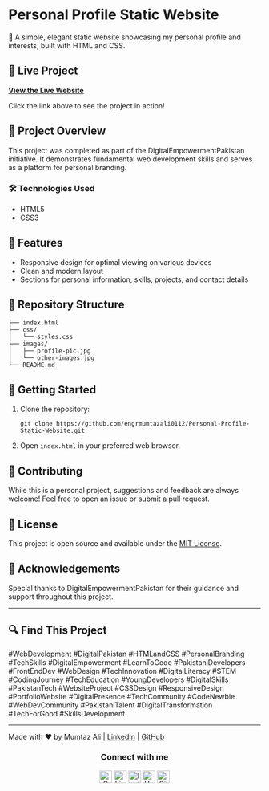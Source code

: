 # Personal Profile Static Website

🌟 A simple, elegant static website showcasing my personal profile and interests, built with HTML and CSS.

## 🔗 Live Project

**[View the Live Website](https://engrmumtazali0112.github.io/Personal-Profile-Static-Website/)**

Click the link above to see the project in action!

## 🚀 Project Overview

This project was completed as part of the DigitalEmpowermentPakistan initiative. It demonstrates fundamental web development skills and serves as a platform for personal branding.

### 🛠️ Technologies Used

- HTML5
- CSS3

## 🌈 Features

- Responsive design for optimal viewing on various devices
- Clean and modern layout
- Sections for personal information, skills, projects, and contact details

## 📁 Repository Structure

```
├── index.html
├── css/
│   └── styles.css
├── images/
│   ├── profile-pic.jpg
│   └── other-images.jpg
└── README.md
```

## 🚀 Getting Started

1. Clone the repository:
   ```
   git clone https://github.com/engrmumtazali0112/Personal-Profile-Static-Website.git
   ```
2. Open `index.html` in your preferred web browser.

## 🤝 Contributing

While this is a personal project, suggestions and feedback are always welcome! Feel free to open an issue or submit a pull request.

## 📜 License

This project is open source and available under the [MIT License](LICENSE).

## 🙏 Acknowledgements

Special thanks to DigitalEmpowermentPakistan for their guidance and support throughout this project.

---

## 🔍 Find This Project

#WebDevelopment #DigitalPakistan #HTMLandCSS #PersonalBranding #TechSkills #DigitalEmpowerment #LearnToCode #PakistaniDevelopers #FrontEndDev #WebDesign #TechInnovation #DigitalLiteracy #STEM #CodingJourney #TechEducation #YoungDevelopers #DigitalSkills #PakistanTech #WebsiteProject #CSSDesign #ResponsiveDesign #PortfolioWebsite #DigitalPresence #TechCommunity #CodeNewbie #WebDevCommunity #PakistaniTalent #DigitalTransformation #TechForGood #SkillsDevelopment

---

Made with ❤️ by Mumtaz Ali | [LinkedIn](https://www.linkedin.com/in/mumtaz-ali) | [GitHub](https://github.com/engrmumtazali0112)
<div align="center">
<h3> Connect with me
</h3> 
<p align="center">
    <a href="mailto:engrmumtazali01@gmail.com" target="_blank"><img alt="Gmail" width="25px" src="https://github.com/TheDudeThatCode/TheDudeThatCode/blob/master/Assets/Gmail.svg"></a> 
    <a href="https://www.linkedin.com/in/mumtazali12/" target="_blank"><img alt="LinkedIn" width="25px" src="https://github.com/TheDudeThatCode/TheDudeThatCode/blob/master/Assets/Linkedin.svg"></a>
    <a href="https://www.instagram.com/its_maliyzi?igsh=MWR1Y2x1a2xpazBpOA==" target="_blank"><img alt="Instagram" width="25px" src="https://github.com/TheDudeThatCode/TheDudeThatCode/blob/master/Assets/Instagram.svg"></a>
    <a href="https://www.hackerrank.com/profile/engrmumtazali01" target="_blank"><img alt="HackerRank" width="25px" src="https://github.com/TheDudeThatCode/TheDudeThatCode/blob/master/Assets/HackerRank.svg"></a>
    <a href="https://github.com/engrmumtazali0112" target="_blank"><img src="https://cdn.svgporn.com/logos/github-icon.svg" alt="Github logo" width="25px"></a>
</p>  
